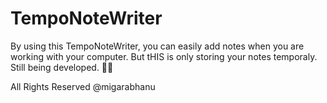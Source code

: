 # TempoNoteWriter

By using this TempoNoteWriter, you can easily add notes when you are working with your computer. But tHIS is only storing your notes temporaly. 
Still being developed. 🐱‍💻

All Rights Reserved @migarabhanu
